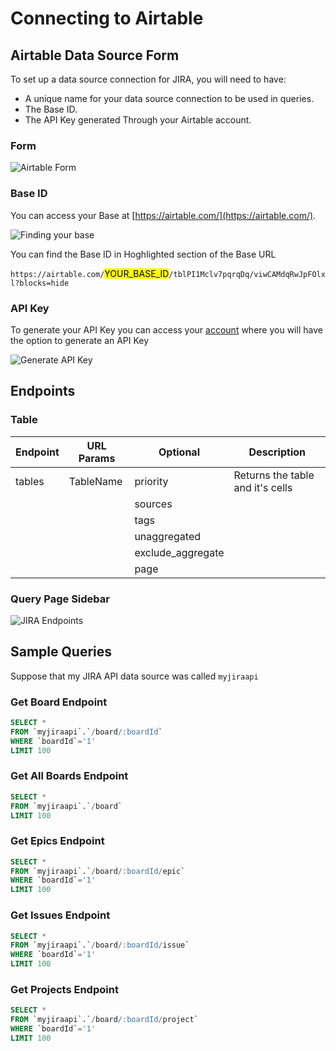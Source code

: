 # Connecting to Airtable

## Airtable Data Source Form
To set up a data source connection for JIRA, you will need to have:

- A unique name for your data source connection to be used in queries.
- The Base ID.
- The API Key generated Through your Airtable account.

### Form

![Airtable Form][image-1]


### Base ID
You can access your Base at [https://airtable.com/](https://airtable.com/).

![Finding your base][image-3] 

You can find the Base ID in Hoghlighted section of the Base URL


`https://airtable.com/`<mark>YOUR_BASE_ID</mark>`/tblPI1Mclv7pqrqDq/viwCAMdqRwJpFOlxl?blocks=hide`

### API Key

To generate your API Key you can access your [account](https://airtable.com/account) where you will have the option to generate an API Key


![Generate API Key][image-6]


## Endpoints


### Table

| Endpoint | URL Params | Optional | Description |
| -------- | ---------- | -------- | ----------  |
| tables   | TableName  | priority | Returns the table and it's cells|
|          |            | sources  |             |
|          |            | tags     |             |
|          |            | unaggregated |         |
|          |            | exclude_aggregate |    |
|          |            | page |                 |



### Query Page Sidebar

![JIRA Endpoints][image-2]

## Sample Queries

Suppose that my JIRA API data source was called `myjiraapi`

### Get Board Endpoint

```sql
SELECT *
FROM `myjiraapi`.`/board/:boardId`
WHERE `boardId`='1'
LIMIT 100
```

### Get All Boards Endpoint

```sql
SELECT *
FROM `myjiraapi`.`/board`
LIMIT 100
```

### Get Epics Endpoint

```sql
SELECT *
FROM `myjiraapi`.`/board/:boardId/epic`
WHERE `boardId`='1'
LIMIT 100
```

### Get Issues Endpoint

```sql
SELECT *
FROM `myjiraapi`.`/board/:boardId/issue`
WHERE `boardId`='1'
LIMIT 100
```

### Get Projects Endpoint

```sql
SELECT *
FROM `myjiraapi`.`/board/:boardId/project`
WHERE `boardId`='1'
LIMIT 100
```


[image-6]: ../../../img/api/airtable-generate-api.png
[image-5]: ../../../img/api/jira-manage-api-tokens.png
[image-4]: ../../../img/api/jira-find-email.png
[image-3]: ../../../img/api/airtable-base.png
[image-1]: ../../../img/api/airtable-form.png
[image-2]: ../../../img/api/jira-query-page-sidebar-dark.png